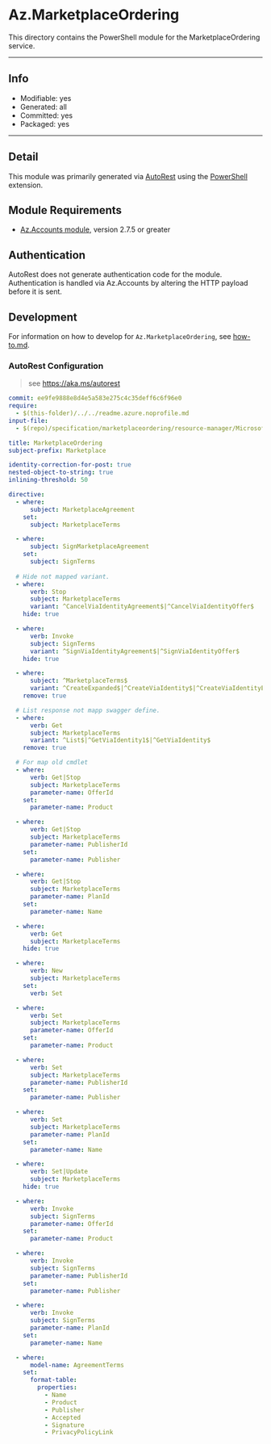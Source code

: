 <!-- region Generated -->
# Az.MarketplaceOrdering
This directory contains the PowerShell module for the MarketplaceOrdering service.

---
## Info
- Modifiable: yes
- Generated: all
- Committed: yes
- Packaged: yes

---
## Detail
This module was primarily generated via [AutoRest](https://github.com/Azure/autorest) using the [PowerShell](https://github.com/Azure/autorest.powershell) extension.

## Module Requirements
- [Az.Accounts module](https://www.powershellgallery.com/packages/Az.Accounts/), version 2.7.5 or greater

## Authentication
AutoRest does not generate authentication code for the module. Authentication is handled via Az.Accounts by altering the HTTP payload before it is sent.

## Development
For information on how to develop for `Az.MarketplaceOrdering`, see [how-to.md](how-to.md).
<!-- endregion -->

### AutoRest Configuration
> see https://aka.ms/autorest

``` yaml
commit: ee9fe9888e8d4e5a583e275c4c35deff6c6f96e0
require:
  - $(this-folder)/../../readme.azure.noprofile.md
input-file:
  - $(repo)/specification/marketplaceordering/resource-manager/Microsoft.MarketplaceOrdering/stable/2021-01-01/Agreements.json

title: MarketplaceOrdering
subject-prefix: Marketplace

identity-correction-for-post: true
nested-object-to-string: true
inlining-threshold: 50

directive:
  - where:
      subject: MarketplaceAgreement
    set:
      subject: MarketplaceTerms

  - where:
      subject: SignMarketplaceAgreement
    set:
      subject: SignTerms
  
  # Hide not mapped variant. 
  - where:
      verb: Stop
      subject: MarketplaceTerms
      variant: ^CancelViaIdentityAgreement$|^CancelViaIdentityOffer$
    hide: true

  - where:
      verb: Invoke
      subject: SignTerms
      variant: ^SignViaIdentityAgreement$|^SignViaIdentityOffer$
    hide: true

  - where: 
      subject: ^MarketplaceTerms$
      variant: ^CreateExpanded$|^CreateViaIdentity$|^CreateViaIdentityExpanded$
    remove: true

  # List response not mapp swagger define.
  - where:
      verb: Get
      subject: MarketplaceTerms
      variant: ^List$|^GetViaIdentity1$|^GetViaIdentity$
    remove: true

  # For map old cmdlet
  - where:
      verb: Get|Stop
      subject: MarketplaceTerms
      parameter-name: OfferId
    set:
      parameter-name: Product

  - where:
      verb: Get|Stop
      subject: MarketplaceTerms
      parameter-name: PublisherId
    set:
      parameter-name: Publisher

  - where:
      verb: Get|Stop
      subject: MarketplaceTerms
      parameter-name: PlanId
    set:
      parameter-name: Name

  - where:
      verb: Get
      subject: MarketplaceTerms
    hide: true

  - where:
      verb: New
      subject: MarketplaceTerms
    set:
      verb: Set

  - where:
      verb: Set
      subject: MarketplaceTerms
      parameter-name: OfferId
    set:
      parameter-name: Product

  - where:
      verb: Set
      subject: MarketplaceTerms
      parameter-name: PublisherId
    set:
      parameter-name: Publisher

  - where:
      verb: Set
      subject: MarketplaceTerms
      parameter-name: PlanId
    set:
      parameter-name: Name

  - where:
      verb: Set|Update
      subject: MarketplaceTerms
    hide: true

  - where:
      verb: Invoke
      subject: SignTerms
      parameter-name: OfferId
    set:
      parameter-name: Product

  - where:
      verb: Invoke
      subject: SignTerms
      parameter-name: PublisherId
    set:
      parameter-name: Publisher

  - where:
      verb: Invoke
      subject: SignTerms
      parameter-name: PlanId
    set:
      parameter-name: Name

  - where:
      model-name: AgreementTerms
    set:
      format-table:
        properties:
          - Name
          - Product
          - Publisher
          - Accepted
          - Signature
          - PrivacyPolicyLink
```

